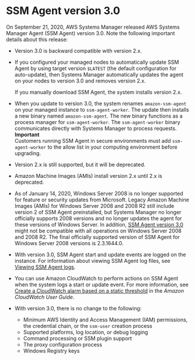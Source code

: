 # SSM Agent version 3\.0<a name="ssm-agent-v3"></a>

On September 21, 2020, AWS Systems Manager released AWS Systems Manager Agent \(SSM Agent\) version 3\.0\. Note the following important details about this release:
+ Version 3\.0 is backward compatible with version 2\.x\.
+ If you configured your managed nodes to automatically update SSM Agent by using target version `$LATEST` \(the default configuration for auto\-update\), then Systems Manager automatically updates the agent on your nodes to version 3\.0 and removes version 2\.x\.

  If you manually download SSM Agent, the system installs version 2\.x\.
+ When you update to version 3\.0, the system renames `amazon-ssm-agent` on your managed instance to `ssm-agent-worker`\. The update then installs a new binary named `amazon-ssm-agent`\. The new binary functions as a process manager for `ssm-agent-worker`\. The `ssm-agent-worker` binary communicates directly with Systems Manager to process requests\. 
**Important**  
Customers running SSM Agent in secure environments must add `ssm-agent-worker` to the allow list in your computing environment before upgrading\.
+ Version 2\.x is still supported, but it will be deprecated\.
+ Amazon Machine Images \(AMIs\) install version 2\.x until 2\.x is deprecated\. 
+ As of January 14, 2020, Windows Server 2008 is no longer supported for feature or security updates from Microsoft\. Legacy Amazon Machine Images \(AMIs\) for Windows Server 2008 and 2008 R2 still include version 2 of SSM Agent preinstalled, but Systems Manager no longer officially supports 2008 versions and no longer updates the agent for these versions of Windows Server\. In addition, [SSM Agent version 3\.0](#ssm-agent-v3) might not be compatible with all operations on Windows Server 2008 and 2008 R2\. The final officially supported version of SSM Agent for Windows Server 2008 versions is 2\.3\.1644\.0\.
+ With version 3\.0, SSM Agent start and update events are logged on the instance\. For information about viewing SSM Agent log files, see [Viewing SSM Agent logs](sysman-agent-logs.md)\. 
+ You can use Amazon CloudWatch to perform actions on SSM Agent when the system logs a start or update event\. For more information, see [Create a CloudWatch alarm based on a static threshold](https://docs.aws.amazon.com/AmazonCloudWatch/latest/monitoring/ConsoleAlarms.html) in the *Amazon CloudWatch User Guide*\.
+ With version 3\.0, there is no change to the following:
  + Minimum AWS Identity and Access Management \(IAM\) permissions, the credential chain, or the `ssm-user` creation process
  + Supported platforms, log location, or debug logging
  + Command processing or SSM plugin support
  + The proxy configuration process
  + Windows Registry keys